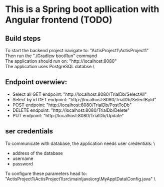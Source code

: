 # This is a Spring boot apllication with Angular frontend (TODO)

## Build steps

To start the backend project navigate to: "ActisProject1\ActisProject1" \
Then run the "./Gradlew bootRun" command \
The application should run on: "http://localhost:8080" \
The application uses PostgreSQL databse \

## Endpoint overwiev:

<ul>
  <li>Select all GET endpoint: "http://localhost:8080/TrialDb/SelectAll"</li>
  <li>Select by id GET endpoint: "http://localhost:8080/TrialDb/SelectById"</li>
  <li>POST endpoint: "http://localhost:8080/TrialDb/PostToDb"</li>
  <li>DELETE endpoint: "http://localhost:8080/TrialDb/Delete"</li>
  <li>PUT endpoint: "http://localhost:8080/TrialDb/Update"</li>
</ul>

## ser credentials
To communicate with database, the application needs user credentials: \
<ul>
  <li>address of the database</li>
  <li>username</li>
  <li>password</li>
</ul>
To configure these parameters head to: "ActisProject1\ActisProject1\src\main\java\org\MyApp\Data\Config.java" \
  
